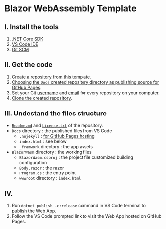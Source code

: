 # Blazor WebAssembly Template
## I. Install the tools
1. [.NET Core SDK](https://dotnet.microsoft.com/download)
2. [VS Code IDE](https://code.visualstudio.com/download)
3. [Git SCM](https://git-scm.com/downloads)
## II. Get the code
1. [Create a repository from this template](https://github.com/FrancoisDotNet/BlazorWasm/generate).
2. [Choosing the `Docs` created repository directory as publishing source for GitHub Pages](https://help.github.com/en/github/working-with-github-pages/configuring-a-publishing-source-for-your-github-pages-site#choosing-a-publishing-source).
3. Set your Git [username](https://help.github.com/en/github/using-git/setting-your-username-in-git#setting-your-git-username-for-every-repository-on-your-computer) and [email](https://help.github.com/en/github/setting-up-and-managing-your-github-user-account/setting-your-commit-email-address#setting-your-email-address-for-every-repository-on-your-computer) for every repository on your computer.
4. [Clone the created repository](https://help.github.com/en/github/creating-cloning-and-archiving-repositories/cloning-a-repository).
## III. Undestand the files structure
- [`Readme.md`](https://help.github.com/en/github/creating-cloning-and-archiving-repositories/about-readmes) and [`License.txt`](https://help.github.com/en/github/creating-cloning-and-archiving-repositories/licensing-a-repository) of the repository.
- `Docs` directory : the published files from VS Code
  - `.nojekyll` : [for GitHub Pages hosting](https://help.github.com/en/github/working-with-github-pages/about-github-pages#static-site-generators)
  - `index.html` : see below
  - `_framwork` directory : the app assets
- `BlazorWasm` directory : the working files
  - `BlazorWasm.csproj` : the project file customized building configuration
  - `Body.razor` : the razor
  - `Program.cs` : the entry point
  - `wwwroot` directory : `index.html`
## IV. 
1. Run `dotnet publish -c:release` command in VS Code terminal to publish the Web App.
2. Follow the VS Code prompted link to visit the Web App hosted on GitHub Pages.
